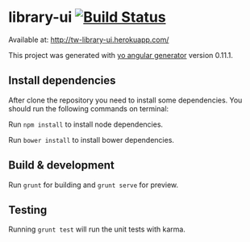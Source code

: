 # library-ui [![Build Status](https://snap-ci.com/tw-library/library-ui/branch/master/build_image)](https://snap-ci.com/tw-library/library-ui/branch/master)

Available at: http://tw-library-ui.herokuapp.com/

This project was generated with [yo angular generator](https://github.com/yeoman/generator-angular)
version 0.11.1.

## Install dependencies

After clone the repository you need to install some dependencies. You should run the following commands on terminal:

Run `npm install` to install node dependencies.

Run `bower install` to install bower dependencies.

## Build & development

Run `grunt` for building and `grunt serve` for preview.

## Testing

Running `grunt test` will run the unit tests with karma.
